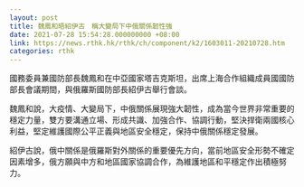 ```yaml
---
layout: post
title: 魏鳳和晤紹伊古　稱大變局下中俄關係韌性強
date: 2021-07-28 15:54:28.000000000 +08:00
link: https://news.rthk.hk/rthk/ch/component/k2/1603011-20210728.htm
categories: rthk
---
```


國務委員兼國防部長魏鳳和在中亞國家塔吉克斯坦，出席上海合作組織成員國國防部長會議期間，與俄羅斯國防部長紹伊古舉行會談。

魏鳳和說，大疫情、大變局下，中俄關係展現強大韌性，成為當今世界非常重要的穩定力量，雙方要溝通立場、形成共識、加強合作、協調行動，堅決捍衛兩國核心利益，堅定維護國際公平正義與地區安全穩定，保持中俄關係穩定發展。

紹伊古說，俄中關係是俄羅斯對外關係的重要優先方向，當前地區安全形勢不確定因素增多，俄方願與中方和地區國家協調合作，為維護地區和平穩定作出積極努力。
